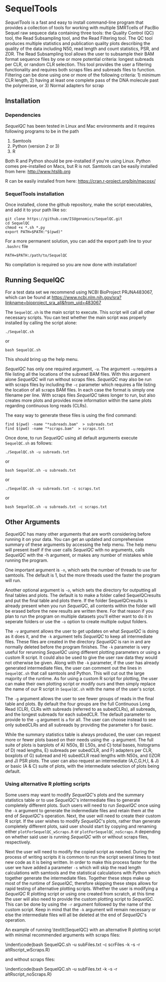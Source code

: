 # SequelTools

_SequelTools_ is a fast and easy to install command-line program that provides a collection of tools for working with multiple SMRTcells of PacBio Sequel raw sequece data containing three tools: the Quality Control (QC) tool, the Read Subsampling tool, and the Read Filtering tool.  The QC tool produces multiple statistics and publication quality plots describing the quality of the data including N50, read length and count statistics, PSR, and ZOR.  The Read Subsampling tool allows the user to subsample their BAM format sequence files by one or more potential criteria: longest subreads per CLR, or random CLR selection. This tool provides the user a filtering functionality and requires both scraps files and subreads files to function. Filtering can be done using one or more of the following criteria: 1) minimum CLR length, 2) having at least one complete pass of the DNA molecule past the polymerase, or 3) Normal adapters for scrap

## Installation

### Dependencies
_SequelQC_ has been tested in Linux and Mac environments and it requires following programs to be in the path
1. Samtools
2. Python (version 2 or 3)
3. R

Both R and Python should be pre-installed if you're using Linux. Python comes pre-installed on Macs, but R is not. 
Samtools can be easily installed from here:
http://www.htslib.org

R can be easily installed from here:
https://cran.r-project.org/bin/macosx/

### SequelTools installation
Once installed, clone the github repository, make the script executables, and add it to your path like so:

```
git clone https://github.com/ISUgenomics/SequelQC.git
cd SequelQC
chmod +x *.sh *.py
export PATH=$PATH:"$(pwd)"
```
For a more permanent solution, you can add the export path line to your `.bashrc` file

```
PATH=$PATH:/path/to/SequelQC
```

No compilation is required so you are now done with installation! 

## Running SequelQC

For a test data set we recommend using NCBI BioProject PRJNA483067, which can be found at https://www.ncbi.nlm.nih.gov/sra?linkname=bioproject_sra_all&from_uid=483067

The `SequelQC.sh` is the main script to execute. This script will call all other necessary scripts. You can test whether the main script was properly installed by calling the script alone:

```
./SequelQC.sh
```

or 

```
bash SequelQC.sh
```

This should bring up the help menu.

_SequelQC_ has only one required argument, `-u`. The argument `-u` requires a file listing all the locations of the s`u`bread BAM files.  With this argument alone _SequelQC_ will run without scraps files.  _SequelQC_ may also be run with scraps files by including the `-c` parameter which requires a file listing the location of all s`c`raps BAM files.  In each case the format is simply one filename per line.  With scraps files _SequelQC_ takes longer to run, but also creates more plots and provides more information within the same plots regarding continuous long reads (CLRs).

The easy way to generate these files is using the find command:

```
find $(pwd) -name "*subreads.bam"  > subreads.txt
find $(pwd) -name "*scraps.bam"  > scraps.txt
```

Once done, to run _SequelQC_ using all default arguments execute `SequelQC.sh` as follows:

```
./SequelQC.sh -u subreads.txt
```

or 

```
bash SequelQC.sh -u subreads.txt
```

or


```
./SequelQC.sh -u subreads.txt -c scraps.txt
```

or 

```
bash SequelQC.sh -u subreads.txt -c scraps.txt
```

## Other Arguments

_SequelQC_ has many other arguments that are worth considering before running it on your data. You can get an updated and comprehensive summary of these arguments by accessing the help menu.  The help menu will present itself if the user calls _SequelQC_ with no arguments, calls _SequelQC_ with the -h argument, or makes any number of mistakes while running the program.

One important argument is `-n`, which sets the number of threads to use for samtools.  The default is 1, but the more threads used the faster the program will run.  

Another optional argument is `-o`, which sets the directory for outputting all final tables and plots.  The default is to make a folder called SequelQCresults and put the final table and plots there.  If the folder SequelQCresults is already present when you run _SequelQC_, all contents within the folder will be erased before the new results are written there.  For that reason if you plan to run the program on multiple datasets you'll either want to do it in seperate folders or use the `-o` option to create multiple output folders.

The `-v` argument allows the user to get updates on what _SequelQC_ is doing as it does it, and the `-k` argument tells _SequelQC_ to keep all intermediate files.  These files are created in the directory _SequelQC_ is ran in and are normally deleted before the program finishes.  The `-k` parameter is very useful for rerunning _SequelQC_ using different plotting parameters or using a custom R script.  It could also be used to give the user raw data they would not otherwise be given. Along with the `-k` parameter, if the user has already generated intermediate files, the user can comment out the lines in `SequelQC.sh` that call samtools and Python.  This will cut out the large majority of the runtime.  As for using a custom R script for plotting, the user can make their own plotting script or modify ours and then simply replace the name of our R script in `SequelQC.sh` with the name of the user's script.

The `-g` argument allows the user to see fewer groups of reads in the final table and plots.  By default the four groups are the full Continuous Long Read (CLR), CLRs with subreads (referred to as subedCLRs), all subreads, and the longest subreads for each subedCLR.  The default parameter to provide to the `-g` argument is `a` for all.  The user can choose instead to see only subedCLRs and all subreads by providing the parameter `b` for basic.

While the summary statistics table is always produced, the user can request more or fewer plots based on their needs using the `-p` argument. The full suite of plots is barplots of A) N50s, B) L50s, and C) total bases, histograms of D) read lengths, E) subreads per subedCLR, and F) adapters per CLR, boxplots of G) subread and H) subedCLR read lengths with N50s, and I)ZOR and J) PSR plots. The user can also request an intermediate (A,C,G,H,I, & J) or basic (A & C) suite of plots, with the intermediate selection of plots being default. 

### Using alternative R plotting scripts

Some users may want to modify _SequelQC_'s plots and the summary statistics table or to use _SequelQC_'s intermediate files to generate completely different plots.  Such users will need to run _SequelQC_ once using the `-k` argument to generate the indermediate files and retain them at the end of _SequelQC_'s operation.  Next, the user will need to create their custom R script.  If the user wishes to modify _SequelQC_'s plots, rather than generate completely different plots, said user should start by copying and renaming either `plotForSequelQC_wScraps.R` or `plotForSequelQC_noScraps.R` depending on whether said user is running _SequelQC_ with or without scraps files, respectively. 

Next the user will need to modify the copied script as needed.  During the process of writing scripts it is common to run the script several times to test new code as it is being written.  In order to make this process faster for the user we have added a parameter `-s` which will skip the read length calculations with samtools and the statistical calculations with Python which together generate the intermediate files.  Together these steps make up most of the runtime of _SequelQC_, therefore skipping these steps allows for rapid testing of alternative plotting scripts. Whether the user is modifying a _SequelQC_ R plotting script or using one created from scratch, at this time the user will also need to provide the custom plotting script to _SequelQC_.  This can be done by using the `-r` argument followed by the name of the custom script.  Keep in mind that the `-k` argument will remain necessary or else the intermediate files will all be deleted at the end of _SequelQC_'s operation.

An example of running \textit{SequelQC} with an alternative R plotting script with minimal recommended arguments with scraps files:

\indent\code{bash SequelQC.sh -u subFiles.txt -c scrFiles -k -s -r altRscript\_wScraps.R}

and without scraps files:

\indent\code{bash SequelQC.sh -u subFiles.txt -k -s -r altRscript\_noScraps.R}

